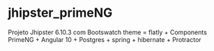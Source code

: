# jhipster_primeNG
Projeto Jhipster 6.10.3 com Bootswatch theme = flatly + Components PrimeNG + Angular 10 + Postgres + spring + hibernate + Protractor
